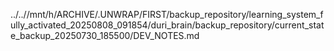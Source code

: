 ../..//mnt/h/ARCHIVE/.UNWRAP/FIRST/backup_repository/learning_system_fully_activated_20250808_091854/duri_brain/backup_repository/current_state_backup_20250730_185500/DEV_NOTES.md